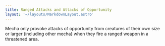 ```yaml
---
title: Ranged Attacks and Attacks of Opportunity
layout: '~/layouts/MarkdownLayout.astro'
---
```

Mecha only provoke attacks of opportunity from creatures of their own size or
larger (including other mecha) when they fire a ranged weapon in a threatened
area.


